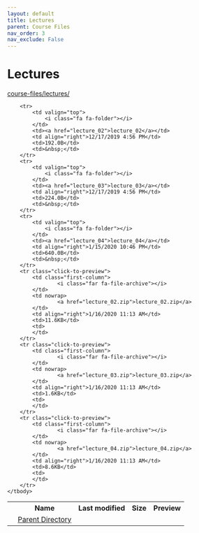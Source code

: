 ```yaml
---
layout: default
title: Lectures
parent: Course Files
nav_order: 3
nav_exclude: False
---
```


# Lectures

[course-files/lectures/](.)

<table class="tbl-files">
    <tbody>
        <tr>
            <th valign="top"></th>
            <th>Name</th>
            <th>Last modified</th>
            <th>Size</th>
            <th>Preview</th>
        </tr>
        <tr>
            <td valign="top">
                <i class="fa fa-folder-open"></i>
            </td>
            <td><a href="../">Parent Directory</a></td>
            <td>&nbsp;</td>
            <td>&nbsp;</td>
            <td>&nbsp;</td>
        </tr>

        <tr>
            <td valign="top">
                <i class="fa fa-folder"></i>
            </td>
            <td><a href="lecture_02">lecture_02</a></td>
            <td align="right">12/17/2019 4:56 PM</td>
            <td>192.0B</td>
            <td>&nbsp;</td>
        </tr>
        <tr>
            <td valign="top">
                <i class="fa fa-folder"></i>
            </td>
            <td><a href="lecture_03">lecture_03</a></td>
            <td align="right">12/17/2019 4:56 PM</td>
            <td>224.0B</td>
            <td>&nbsp;</td>
        </tr>
        <tr>
            <td valign="top">
                <i class="fa fa-folder"></i>
            </td>
            <td><a href="lecture_04">lecture_04</a></td>
            <td align="right">1/15/2020 10:46 PM</td>
            <td>640.0B</td>
            <td>&nbsp;</td>
        </tr>
        <tr class="click-to-preview">
            <td class="first-column">
                    <i class="far fa-file-archive"></i>
            </td>
            <td nowrap>
                    <a href="lecture_02.zip">lecture_02.zip</a>
            </td>
            <td align="right">1/16/2020 11:13 AM</td>
            <td>11.6KB</td>
            <td>
            </td>
        </tr>
        <tr class="click-to-preview">
            <td class="first-column">
                    <i class="far fa-file-archive"></i>
            </td>
            <td nowrap>
                    <a href="lecture_03.zip">lecture_03.zip</a>
            </td>
            <td align="right">1/16/2020 11:13 AM</td>
            <td>1.6KB</td>
            <td>
            </td>
        </tr>
        <tr class="click-to-preview">
            <td class="first-column">
                    <i class="far fa-file-archive"></i>
            </td>
            <td nowrap>
                    <a href="lecture_04.zip">lecture_04.zip</a>
            </td>
            <td align="right">1/16/2020 11:13 AM</td>
            <td>8.6KB</td>
            <td>
            </td>
        </tr>
    </tbody>
</table>

